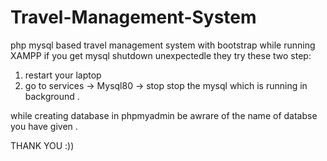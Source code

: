 # Travel-Management-System
php mysql based travel management system with bootstrap
while running XAMPP if you get mysql shutdown unexpectedle they try these two step:
1) restart your laptop
2) go to services -> Mysql80 -> stop
   stop the mysql which is running in background .

while creating database in phpmyadmin be awrare of the name of databse you have given .


THANK YOU :))
